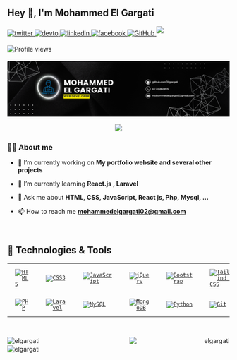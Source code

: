 ## Hey 👋, I'm Mohammed El Gargati

<div>
    <a href="https://twitter.com/https://x.com/MedElgargati?t=lAUN-vx8DDCezxID8dwCmA&s=35" target="_blank">
        <img src=https://img.shields.io/badge/twitter-%2300acee.svg?&style=for-the-badge&logo=twitter&logoColor=white
            alt=twitter style="margin-bottom: 5px;" />
    </a>
    <a href="https://dev.to/https://dev.to/elgargati" target="_blank">
        <img src=https://img.shields.io/badge/dev.to-%2308090A.svg?&style=for-the-badge&logo=dev.to&logoColor=white
            alt=devto style="margin-bottom: 5px;" />
    </a>
    <a href="https://linkedin.com/in/https://www.linkedin.com/in/mohammedelgargati/" target="_blank">
        <img src=https://img.shields.io/badge/linkedin-%231E77B5.svg?&style=for-the-badge&logo=linkedin&logoColor=white
            alt=linkedin style="margin-bottom: 5px;" />
    </a>
    <a href="https://www.facebook.com/https://www.facebook.com/elgargati02" target="_blank">
        <img src=https://img.shields.io/badge/facebook-%232E87FB.svg?&style=for-the-badge&logo=facebook&logoColor=white
            alt=facebook style="margin-bottom: 5px;" />
    </a>

<a href="https://github.com/Elgargati" target="_blank">
    <img src="https://img.shields.io/badge/github-%2324292e.svg?&style=for-the-badge&logo=github&logoColor=white" 
         alt="GitHub" style="margin-bottom: 5px;" />
</a>
<img src="https://img.shields.io/github/followers/elgargati?label=Follow&style=social" style="margin-bottom: 5px;">

<img src="https://komarev.com/ghpvc/?username=elgargati&label=Profile%20views&color=0e75b6&style=flat"
     alt="Profile views" style="margin-bottom: 5px;" />

</div>

![MohammedElGargaticoverturegithub](https://github.com/elgargati/elgargati/blob/main/Banner.png)

<p align="center">
    <a href="https://github.com/DenverCoder1/readme-typing-svg"><img
            src="https://readme-typing-svg.herokuapp.com?color=%2336BCF7&size=24&center=true&lines=I'm+Full+Stack+Web+Developer"></a>
</p>

### 💁‍♂️ About me

- 🔭 I’m currently working on **My portfolio website and several other projects**

- 🌱 I’m currently learning **React.js , Laravel**

- 💬 Ask me about **HTML, CSS, JavaScript, React js, Php, Mysql, ...**

- 📫 How to reach me **mohammedelgargati02@gmail.com**

<br />

## 🔧 Technologies & Tools

<div align="center">
    <table>
        <tr>
            <td><code><a href="https://en.wikipedia.org/wiki/HTML5" target="_blank"><img style="margin: 10px"
                src="https://profilinator.rishav.dev/skills-assets/html5-original-wordmark.svg" alt="HTML5"
                height="75" /></a></code></td>
            <td><code><a href="https://www.w3schools.com/css/" target="_blank"><img style="margin: 10px"
                        src="https://profilinator.rishav.dev/skills-assets/css3-original-wordmark.svg" alt="CSS3"
                        height="75" /></a></code></td>
            <td><code><a href="https://www.javascript.com/" target="_blank"><img style="margin: 10px"
                        src="https://profilinator.rishav.dev/skills-assets/javascript-original.svg" alt="JavaScript"
                        height="75" /></a></code></td>
            <td><code><a href="https://jquery.com/" target="_blank"><img style="margin: 10px"
                        src="https://profilinator.rishav.dev/skills-assets/jquery.png" alt="jQuery" height="75" /></a></code>
            </td>
            <td><code><a href="https://getbootstrap.com/docs/3.4/javascript/" target="_blank"><img style="margin: 10px"
                        src="https://profilinator.rishav.dev/skills-assets/bootstrap-plain.svg" alt="Bootstrap"
                        height="75" /></a></code></td>
            <td><code><a href="https://www.tailwindcss.com/" target="_blank"><img style="margin: 10px"
                        src="https://profilinator.rishav.dev/skills-assets/tailwindcss.svg" alt="Tailwind CSS"
                        height="75" /></a></code></td>
            <td><code><a href="https://reactjs.org/" target="_blank"><img style="margin: 10px"
                        src="https://profilinator.rishav.dev/skills-assets/react-original-wordmark.svg" alt="React"
                        height="75" /></a></code></td>
            <td><code><a href="https://redux.js.org/" target="_blank"><img style="margin: 10px"
                        src="https://profilinator.rishav.dev/skills-assets/redux-original.svg" alt="Redux"
                        height="75" /></a></code></td>
        </tr>
        <tr>
            <td><code><a href="https://www.php.net/" target="_blank"><img style="margin: 10px"
                        src="https://profilinator.rishav.dev/skills-assets/php-original.svg" alt="PHP"
                        height="75" /></a></code></td>
            <td><code><a href="https://laravel.com/" target="_blank"><img style="margin: 10px"
                        src="https://profilinator.rishav.dev/skills-assets/laravel-plain-wordmark.svg" alt="Laravel"
                        height="75" /></a></code></td>
            <td><code><a href="https://www.mysql.com/" target="_blank"><img style="margin: 10px"
                        src="https://profilinator.rishav.dev/skills-assets/mysql-original-wordmark.svg" alt="MySQL"
                        height="75" /></a></code></td>
            <td><code><a href="https://www.mongodb.com/" target="_blank"><img style="margin: 10px"
                        src="https://profilinator.rishav.dev/skills-assets/mongodb-original-wordmark.svg" alt="MongoDB"
                        height="75" /></a></code></td>
            <td><code><a href="https://www.python.org/" target="_blank"><img style="margin: 10px"
                        src="https://profilinator.rishav.dev/skills-assets/python-original.svg" alt="Python"
                        height="75" /></a></code></td>
            <td><code><a href="https://github.com/" target="_blank"><img style="margin: 10px"
                        src="https://profilinator.rishav.dev/skills-assets/git-scm-icon.svg" alt="Git"
                        height="75" /></a></code></td>
            <td><code><a href="https://wordpress.com/" target="_blank"><img style="margin: 10px"
                        src="https://profilinator.rishav.dev/skills-assets/wordpress.png" alt="WordPress"
                        height="75" /></a></code></td>
        </tr>
    </table>
</div>

<br />

<p align="left"><img width="45%" align="left"
        src="https://github-readme-stats.vercel.app/api?username=elgargati&show_icons=true&include_all_commits=true&theme=radical&hide_border=true"
        alt="elgargati" /></p>
<p align="right"><img width="45%" align="right" sy
        src="https://github-readme-stats.vercel.app/api/top-langs/?username=elgargati&layout=compact&theme=radical&hide_border=true"
        alt="elgargati" /></p>

<p><img align="center" src="https://github-readme-streak-stats.herokuapp.com/?user=elgargati&" alt="elgargati" />
</p>
